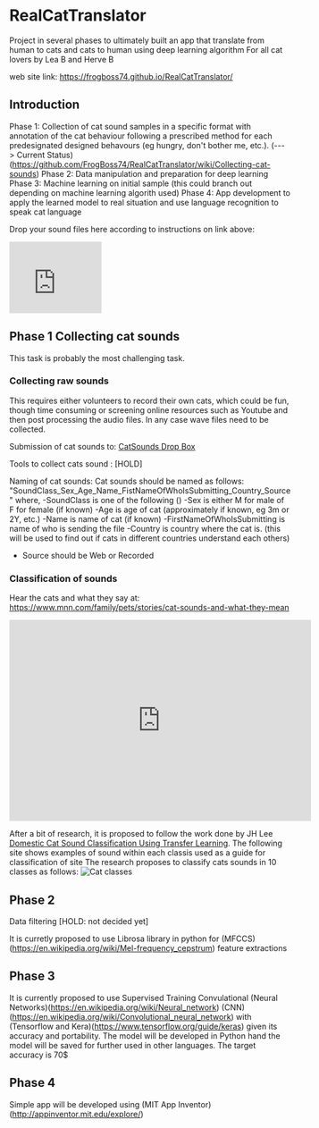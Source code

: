 # RealCatTranslator
Project in several phases to ultimately built an app that translate from human to cats and cats to human using deep learning algorithm
For all cat lovers by Lea B and Herve B

web site link: https://frogboss74.github.io/RealCatTranslator/

## Introduction
Phase 1: Collection of cat sound samples in a specific format with annotation of the cat behaviour following a prescribed method for each predesignated designed behavours (eg hungry, don't bother me, etc.).
(---> Current Status)(https://github.com/FrogBoss74/RealCatTranslator/wiki/Collecting-cat-sounds)
Phase 2: Data manipulation and preparation for deep learning
Phase 3: Machine learning on initial sample (this could branch out depending on machine learning algorith used)
Phase 4: App development to apply the learned model to real situation and use language recognition to speak cat language

Drop your sound files here according to instructions on link above:

<iframe src="https://onedrive.live.com/embed?cid=EB02B52BD1CE79FD&resid=EB02B52BD1CE79FD%212644&authkey=AOroewqAhmmou_0" width="165" height="128" frameborder="0" scrolling="no"></iframe>

## Phase 1 Collecting cat sounds

This task is probably the most challenging task. 

### Collecting raw sounds
This requires either volunteers to record their own cats, which could be fun, though time consuming or screening online resources such as Youtube and then post processing the audio files.
In any case wave files need to be collected.

Submission of cat sounds to: [CatSounds Drop Box](https://1drv.ms/f/s!Av15ztErtQLrlFSNvhIzIsAi3KJy)
 
Tools to collect cats sound : [HOLD]

Naming of cat sounds: Cat sounds should be named as follows:
   "SoundClass_Sex_Age_Name_FistNameOfWhoIsSubmitting_Country_Source"
where,
  -SoundClass is one of the following ()
  -Sex is either M for male of F for female (if known)
  -Age is age of cat (approximately if known, eg 3m or 2Y, etc.)
  -Name is name of cat (if known)
  -FirstNameOfWhoIsSubmitting is name of who is sending the file
  -Country is country where the cat is. (this will be used to find out if cats in different countries understand each others)
  - Source should be Web or Recorded

### Classification of sounds
Hear the cats and what they say at: https://www.mnn.com/family/pets/stories/cat-sounds-and-what-they-mean

<iframe width="540" height="360" src="https://www.youtube.com/embed/nX1YzS_CYIw" frameborder="0" allow="autoplay; encrypted-media" allowfullscreen></iframe>

After a bit of research, it is proposed to follow the work done by JH Lee [Domestic Cat Sound Classification Using Transfer Learning](http://www.ijfis.org/journal/view.html?uid=827&&vmd=Full).
The following site shows examples of sound within each classis used as a guide for classification of site
The research proposes to classify cats sounds in 10 classes as follows:
![Cat classes](http://pdf.medrang.co.kr/IJFIS/2018/018/ijfis-18-154f1.jpg)

## Phase 2
Data filtering [HOLD: not decided yet]

It is curretly proposed to use Librosa library in python for (MFCCS)(https://en.wikipedia.org/wiki/Mel-frequency_cepstrum) feature extractions

## Phase 3
It is currently proposed to use Supervised Training Convulational (Neural Networks)(https://en.wikipedia.org/wiki/Neural_network) (CNN)(https://en.wikipedia.org/wiki/Convolutional_neural_network) with (Tensorflow and Kera)(https://www.tensorflow.org/guide/keras) given its accuracy and portability. The model will be developed in Python hand the model will be saved for further used in other languages.
The target accuracy is 70$

## Phase 4
Simple app will be developed using (MIT App Inventor)(http://appinventor.mit.edu/explore/)

